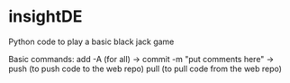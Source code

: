 insightDE
=========

Python code to play a basic black jack game

Basic commands:
add -A (for all) -> commit -m "put comments here" -> push (to push code to the web repo)
pull (to pull code from the web repo)
